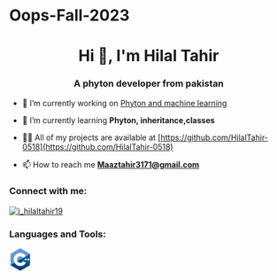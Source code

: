 # Oops-Fall-2023
<h1 align="center">Hi 👋, I'm Hilal Tahir</h1>
<h3 align="center">A phyton developer from pakistan</h3>

- 🔭 I’m currently working on [Phyton and machine learning](https://github.com/HilalTahir-0518)

- 🌱 I’m currently learning **Phyton, inheritance,classes**

- 👨‍💻 All of my projects are available at [https://github.com/HilalTahir-0518](https://github.com/HilalTahir-0518)

- 📫 How to reach me **Maaztahir3171@gmail.com**

<h3 align="left">Connect with me:</h3>
<p align="left">
<a href="https://instagram.com/i_hilaltahir19" target="blank"><img align="center" src="https://raw.githubusercontent.com/rahuldkjain/github-profile-readme-generator/master/src/images/icons/Social/instagram.svg" alt="i_hilaltahir19" height="30" width="40" /></a>
</p>

<h3 align="left">Languages and Tools:</h3>
<p align="left"> <a href="https://www.w3schools.com/cpp/" target="_blank" rel="noreferrer"> <img src="https://raw.githubusercontent.com/devicons/devicon/master/icons/cplusplus/cplusplus-original.svg" alt="cplusplus" width="40" height="40"/> </a> </p>
